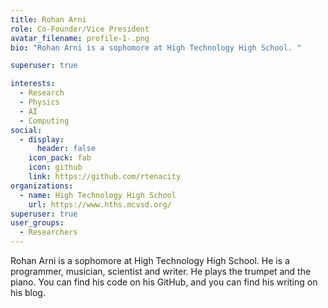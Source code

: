 ```yaml
---
title: Rohan Arni
role: Co-Founder/Vice President
avatar_filename: profile-1-.png
bio: "Rohan Arni is a sophomore at High Technology High School. "

superuser: true

interests:
  - Research
  - Physics
  - AI
  - Computing
social:
  - display:
      header: false
    icon_pack: fab
    icon: github
    link: https://github.com/rtenacity
organizations:
  - name: High Technology High School
    url: https://www.hths.mcvsd.org/
superuser: true
user_groups:
  - Researchers
---
```


Rohan Arni is a sophomore at High Technology High School. He is a programmer, musician, scientist and writer. He plays the trumpet and the piano. You can find his code on his GitHub, and you can find his writing on his blog.
